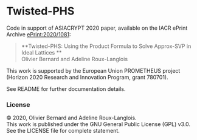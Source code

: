 # Twisted-PHS

Code in support of ASIACRYPT 2020 paper, available on the IACR ePrint Archive [ePrint:2020/1081](https://eprint.iacr.org/2021/1081):

> **Twisted-PHS: Using the Product Formula to Solve Approx-SVP in Ideal Lattices **  
> Olivier Bernard and Adeline Roux-Langlois

This work is supported by the European Union PROMETHEUS project (Horizon 2020 Research and Innovation Program, grant 780701).


See README for further documentation details.


### License

&copy; 2020, Olivier Bernard and Adeline Roux-Langlois.  
This work is published under the GNU General Public License (GPL) v3.0.  
See the LICENSE file for complete statement.
